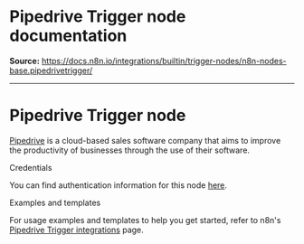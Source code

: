 # Pipedrive Trigger node documentation

**Source:** https://docs.n8n.io/integrations/builtin/trigger-nodes/n8n-nodes-base.pipedrivetrigger/

---

# Pipedrive Trigger node

[Pipedrive](https://www.pipedrive.com/) is a cloud-based sales software company that aims to improve the productivity of businesses through the use of their software.

Credentials

You can find authentication information for this node [here](../../credentials/pipedrive/).

Examples and templates

For usage examples and templates to help you get started, refer to n8n's [Pipedrive Trigger integrations](https://n8n.io/integrations/pipedrive-trigger/) page.

